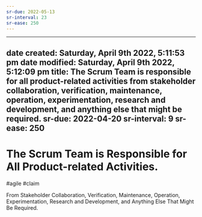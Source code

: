 ```yaml
---
sr-due: 2022-05-13
sr-interval: 23
sr-ease: 250
---
```


---
date created: Saturday, April 9th 2022, 5:11:53 pm
date modified: Saturday, April 9th 2022, 5:12:09 pm
title: The Scrum Team is responsible for all product-related activities from stakeholder collaboration, verification, maintenance, operation, experimentation, research and development, and anything else that might be required.
sr-due: 2022-04-20
sr-interval: 9
sr-ease: 250
---

# The Scrum Team is Responsible for All Product-related Activities.

#agile #claim


From Stakeholder Collaboration, Verification, Maintenance, Operation, Experimentation, Research and Development, and Anything Else That Might Be Required.